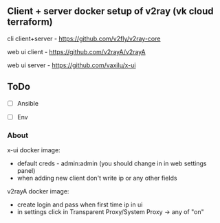 ## Client + server docker setup of v2ray (vk cloud terraform)

cli client+server - https://github.com/v2fly/v2ray-core

web ui client - https://github.com/v2rayA/v2rayA

web ui server - https://github.com/vaxilu/x-ui


## ToDo

- [ ] Ansible
- [ ] Env


### About

x-ui docker image:
- default creds - admin:admin (you should change in in web settings panel)
- when adding new client don't write ip or any other fields


v2rayA docker image:
- create login and pass when first time ip in ui
- in settings click in Transparent Proxy/System Proxy -> any of "on"
